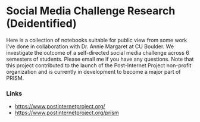 # Social Media Challenge Research (Deidentified)

Here is a collection of notebooks suitable for public view from some work I've done in collaboration with Dr. Annie Margaret at CU Boulder. We investigate the outcome of a self-directed social media challenge across 6 semesters of students. Please email me if you have any questions. Note that this project contributed to the launch of the Post-Internet Project non-profit organization and is currently in development to become a major part of PRISM. 

### Links
- https://www.postinternetproject.org/
- https://www.postinternetproject.org/prism
